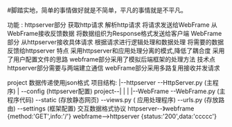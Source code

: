 #脚踏实地，简单的事情做好就是不简单，平凡的事情就是不平凡。

功能 :
httpserver部分
获取http请求
解析http请求
将请求发送给WebFrame
从WebFrame接收反馈数据
将数据组织为Response格式发送给客户端
WebFrame部分
从httpserver接收具体请求
根据请求进行逻辑处理和数据处理
将需要的数据反馈给httpserver
特点
采用httpserver和应用处理分离的模式,降低了耦合度
采用了用户配置文件的思路
webframe部分采用了模拟后端框架的处理方法
技术点
httpserver部分需要与两端建立通信
webFrame部分采用多路复用接收并发请求

project
数据传递使用json格式
项目结构:
|--httpserver --HttpServer.py (主程序)
|
--config (httpserver配置)
project--|
|
|
|--WebFrame
--WebFrame.py (主程序代码)
--static (存放静态网页)
--views.py ( 应用处理程序)
--urls.py (存放路由)
--settings (框架配置)
交互数据格式协议
httpserver--》webframe
{method:'GET',info:'/'}
webframe-->httpserver {status:'200',data:'ccccc'}
